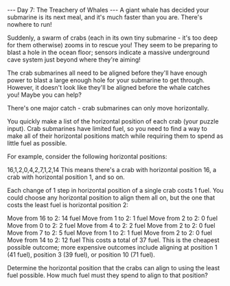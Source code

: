 --- Day 7: The Treachery of Whales --- A giant whale has decided your submarine is its next meal, and it's much faster
than you are. There's nowhere to run!

Suddenly, a swarm of crabs (each in its own tiny submarine - it's too deep for them otherwise) zooms in to rescue you!
They seem to be preparing to blast a hole in the ocean floor; sensors indicate a massive underground cave system just
beyond where they're aiming!

The crab submarines all need to be aligned before they'll have enough power to blast a large enough hole for your
submarine to get through. However, it doesn't look like they'll be aligned before the whale catches you! Maybe you can
help?

There's one major catch - crab submarines can only move horizontally.

You quickly make a list of the horizontal position of each crab (your puzzle input). Crab submarines have limited fuel,
so you need to find a way to make all of their horizontal positions match while requiring them to spend as little fuel
as possible.

For example, consider the following horizontal positions:

16,1,2,0,4,2,7,1,2,14 This means there's a crab with horizontal position 16, a crab with horizontal position 1, and so
on.

Each change of 1 step in horizontal position of a single crab costs 1 fuel. You could choose any horizontal position to
align them all on, but the one that costs the least fuel is horizontal position 2:

Move from 16 to 2: 14 fuel Move from 1 to 2: 1 fuel Move from 2 to 2: 0 fuel Move from 0 to 2: 2 fuel Move from 4 to 2:
2 fuel Move from 2 to 2: 0 fuel Move from 7 to 2: 5 fuel Move from 1 to 2: 1 fuel Move from 2 to 2: 0 fuel Move from 14
to 2: 12 fuel This costs a total of 37 fuel. This is the cheapest possible outcome; more expensive outcomes include
aligning at position 1 (41 fuel), position 3 (39 fuel), or position 10 (71 fuel).

Determine the horizontal position that the crabs can align to using the least fuel possible. How much fuel must they
spend to align to that position?
